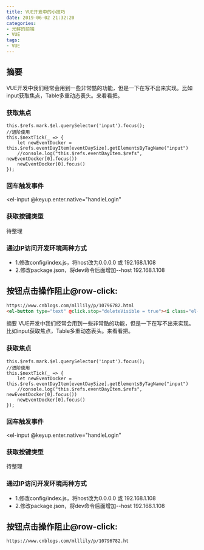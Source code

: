 ```yaml
---
title: VUE开发中的小技巧
date: 2019-06-02 21:32:20
categories:
- 光鲜的前端
- VUE
tags:
- VUE
---
```

## 摘要
VUE开发中我们经常会用到一些非常酷的功能，但是一下在写不出来实现。比如input获取焦点，Table多重动态表头。来看看把。
<!--more-->
### 获取焦点
```
this.$refs.mark.$el.querySelector('input').focus();
//进阶使用
this.$nextTick(_ => {
    let newEventDocker = this.$refs.eventDayItem[eventDaySize].getElementsByTagName("input")
    //console.log("this.$refs.eventDayItem.$refs", newEventDocker[0].focus())
    newEventDocker[0].focus()
});
```
### 回车触发事件
<el-input @keyup.enter.native="handleLogin"
### 获取按键类型
待整理
### 通过IP访问开发环境两种方式
- 1.修改config/index.js，将host改为0.0.0.0 或 192.168.1.108
- 2.修改package.json，将dev命令后面增加--host 192.168.1.108

## 按钮点击操作阻止@row-click:
```html
https://www.cnblogs.com/mlllily/p/10796782.html
<el-button type="text" @click.stop="deleteVisible = true"><i class="el-icon-delete el-icon--right"></i></el-button>
```
摘要
VUE开发中我们经常会用到一些非常酷的功能，但是一下在写不出来实现。比如input获取焦点，Table多重动态表头。来看看把。
<!--more-->
### 获取焦点
```
this.$refs.mark.$el.querySelector('input').focus();
//进阶使用
this.$nextTick(_ => {
    let newEventDocker = this.$refs.eventDayItem[eventDaySize].getElementsByTagName("input")
    //console.log("this.$refs.eventDayItem.$refs", newEventDocker[0].focus())
    newEventDocker[0].focus()
});
```
### 回车触发事件
<el-input @keyup.enter.native="handleLogin"
### 获取按键类型
待整理
### 通过IP访问开发环境两种方式
- 1.修改config/index.js，将host改为0.0.0.0 或 192.168.1.108
- 2.修改package.json，将dev命令后面增加--host 192.168.1.108

## 按钮点击操作阻止@row-click:
```html
https://www.cnblogs.com/mlllily/p/10796782.ht